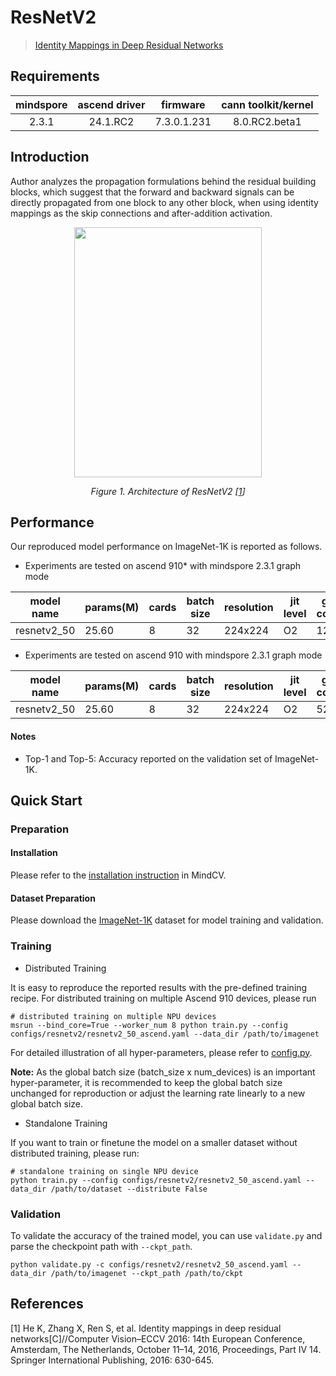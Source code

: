 # ResNetV2

> [Identity Mappings in Deep Residual Networks](https://arxiv.org/abs/1603.05027)

## Requirements
| mindspore | ascend driver |  firmware   | cann toolkit/kernel |
| :-------: | :-----------: | :---------: | :-----------------: |
|   2.3.1   |   24.1.RC2    | 7.3.0.1.231 |    8.0.RC2.beta1    |

## Introduction

Author analyzes the propagation formulations behind the residual building blocks, which suggest that the forward and
backward signals can be directly propagated from one block
to any other block, when using identity mappings as the skip connections and after-addition activation.

<p align="center">
  <img src="https://user-images.githubusercontent.com/52945530/224595993-ba8617da-e55d-4d19-a487-3340026393c9.png" width=300 height=400 />
</p>
<p align="center">
  <em>Figure 1. Architecture of ResNetV2 [<a href="#references">1</a>] </em>
</p>

## Performance

Our reproduced model performance on ImageNet-1K is reported as follows.

- Experiments are tested on ascend 910* with mindspore 2.3.1 graph mode

<div align="center">


| model name  | params(M) | cards | batch size | resolution | jit level | graph compile | ms/step | img/s   | acc@top1 | acc@top5 | recipe                                                                                             | weight                                                                                                    |
| ----------- | --------- | ----- | ---------- | ---------- | --------- |---------------| ------- | ------- | -------- | -------- | -------------------------------------------------------------------------------------------------- | --------------------------------------------------------------------------------------------------------- |
| resnetv2_50 | 25.60     | 8     | 32         | 224x224    | O2        | 120s          | 32.19   | 7781.16 | 77.03    | 93.29    | [yaml](https://github.com/mindspore-lab/mindcv/blob/main/configs/resnetv2/resnetv2_50_ascend.yaml) | [weights](https://download-mindspore.osinfra.cn/toolkits/mindcv/resnetv2/resnetv2_50-a0b9f7f8-910v2.ckpt) |

</div>

- Experiments are tested on ascend 910 with mindspore 2.3.1 graph mode

<div align="center">


| model name  | params(M) | cards | batch size | resolution | jit level | graph compile | ms/step | img/s   | acc@top1 | acc@top5 | recipe                                                                                             | weight                                                                                      |
| ----------- | --------- | ----- | ---------- | ---------- | --------- | ------------- | ------- | ------- | -------- | -------- | -------------------------------------------------------------------------------------------------- | ------------------------------------------------------------------------------------------- |
| resnetv2_50 | 25.60     | 8     | 32         | 224x224    | O2        | 52s           | 32.66   | 7838.33 | 76.90    | 93.37    | [yaml](https://github.com/mindspore-lab/mindcv/blob/main/configs/resnetv2/resnetv2_50_ascend.yaml) | [weights](https://download.mindspore.cn/toolkits/mindcv/resnetv2/resnetv2_50-3c2f143b.ckpt) |

</div>

#### Notes

- Top-1 and Top-5: Accuracy reported on the validation set of ImageNet-1K.

## Quick Start

### Preparation

#### Installation

Please refer to the [installation instruction](https://mindspore-lab.github.io/mindcv/installation/) in MindCV.

#### Dataset Preparation

Please download the [ImageNet-1K](https://www.image-net.org/challenges/LSVRC/2012/index.php) dataset for model training
and validation.

### Training

* Distributed Training

It is easy to reproduce the reported results with the pre-defined training recipe. For distributed training on multiple
Ascend 910 devices, please run

```shell
# distributed training on multiple NPU devices
msrun --bind_core=True --worker_num 8 python train.py --config configs/resnetv2/resnetv2_50_ascend.yaml --data_dir /path/to/imagenet
```




For detailed illustration of all hyper-parameters, please refer
to [config.py](https://github.com/mindspore-lab/mindcv/blob/main/config.py).

**Note:**  As the global batch size  (batch_size x num_devices) is an important hyper-parameter, it is recommended to
keep the global batch size unchanged for reproduction or adjust the learning rate linearly to a new global batch size.

* Standalone Training

If you want to train or finetune the model on a smaller dataset without distributed training, please run:

```shell
# standalone training on single NPU device
python train.py --config configs/resnetv2/resnetv2_50_ascend.yaml --data_dir /path/to/dataset --distribute False
```

### Validation

To validate the accuracy of the trained model, you can use `validate.py` and parse the checkpoint path
with `--ckpt_path`.

```shell
python validate.py -c configs/resnetv2/resnetv2_50_ascend.yaml --data_dir /path/to/imagenet --ckpt_path /path/to/ckpt
```


## References

[1] He K, Zhang X, Ren S, et al. Identity mappings in deep residual networks[C]//Computer Vision–ECCV 2016: 14th
European Conference, Amsterdam, The Netherlands, October 11–14, 2016, Proceedings, Part IV 14. Springer International
Publishing, 2016: 630-645.
